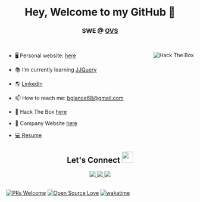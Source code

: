 <h1 align="center"> Hey, Welcome to my GitHub 👋</h1>
<h3 align="center">SWE @ <a href="https://www.ovsknife.com/home" target="_blank">OVS</a></h3>


<!--
**BrendanGlancy/BrendanGlancy** is a ✨ _special_ ✨ repository because its `README.md` (this file) appears on your GitHub profile. -->

<br>
<p align="left" margin-top="10px">
  <img  src="http://www.hackthebox.eu/badge/image/414640" alt="Hack The Box" width="auto" align="right">
</p>
 <p align="left">

- 🖥 Personal website: <a href="https://brendanglancy.software/" target="_blank">here</a> <br>

- 📚 I’m currently learning <a href="https://jjquery.io/">JJQuery</a> <br>

- 🌎 <a href="https://www.linkedin.com/in/brendan-glancy/" target="-blank">LinkedIn</a> <br>

- 📫 How to reach me: bglance68@gmail.com <br>

- 🦠 Hack The Box <a href="https://www.hackthebox.eu/profile/414640" target="-blank">here</a>
  
- 📌 Company Website <a href="https://ovsknife.com/home" target="_blank">here</a>

- <a href="https://brendanglancy.github.io/Resume/" target="_blank"> 💻 Resume</a>
  
 <h2 align="center"> Let's Connect <img src="https://media.giphy.com/media/jOz35yxbuhvVQDKrce/giphy.gif" height="30px" width="30px"></h2>


<div align="center">
      <a href="https://www.linkedin.com/in/brendan-glancy/">
        <img src="https://img.shields.io/badge/LinkedIn-0077B5?style=for-the-badge&logo=linkedin&logoColor=white">
      </a>
      <a href="mailto:bglance68@gmail.com">
        <img src="https://img.shields.io/badge/Gmail-D14836?style=for-the-badge&logo=gmail&logoColor=white">
      </a>
      <a href="https://www.instagram.com/brendanglance/">
        <img src="https://img.shields.io/badge/Instagram-E4405F?style=for-the-badge&logo=instagram&logoColor=white">
      </a>
  <br></br>
</div>

[![PRs Welcome](https://img.shields.io/badge/PRs-welcome-brightgreen.svg?style=flat&logo=github)](https://github.com/brendanglancy) [![Open Source Love](https://badges.frapsoft.com/os/v2/open-source.svg?v=103)](https://github.com/brendanglancy)
[![wakatime](https://wakatime.com/badge/user/d875201e-376f-4e46-9897-9915c6c9fce3.svg)](https://wakatime.com/@d875201e-376f-4e46-9897-9915c6c9fce3)


